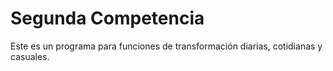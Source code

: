 # Segunda Competencia
Este es un programa para funciones de transformación diarias, cotidianas y casuales.
